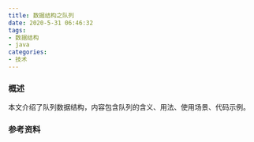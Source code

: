 ```yaml
---
title: 数据结构之队列
date: 2020-5-31 06:46:32
tags:
- 数据结构
- java
categories:
- 技术
---
```


### 概述

本文介绍了队列数据结构，内容包含队列的含义、用法、使用场景、代码示例。

<!-- more -->



### 参考资料

